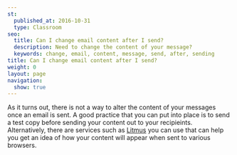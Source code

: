 ```yaml
---
st:
  published_at: 2016-10-31
  type: Classroom
seo:
  title: Can I change email content after I send?
  description: Need to change the content of your message?
  keywords: change, email, content, message, send, after, sending
title: Can I change email content after I send?
weight: 0
layout: page
navigation:
  show: true
---
```


As it turns out, there is not a way to alter the content of your messages once an email is sent. A good practice that you can put into place is to send a test copy before sending your content out to your recipieints. Alternatively, there are services such as [Litmus](https://litmus.com/) you can use that can help you get an idea of how your content will appear when sent to various browsers.
